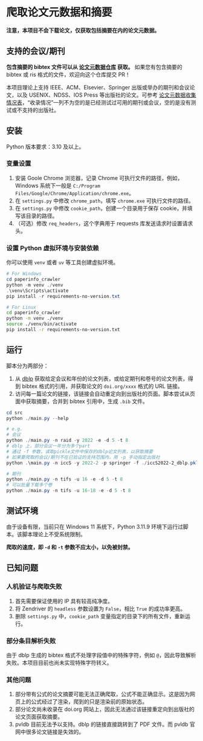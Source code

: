 # 爬取论文元数据和摘要

**注意，本项目不会下载论文，仅获取包括摘要在内的论文元数据。**

## 支持的会议/期刊

**包含摘要的 bibtex 文件可以从 [论文元数据仓库](https://github.com/Lraxer/paper_metadata) 获取。** 如果您有包含摘要的 bibtex 或 ris 格式的文件，欢迎向这个仓库提交 PR！

本项目理论上支持 IEEE、ACM、Elsevier、Springer 出版或举办的期刊和会议论文，以及 USENIX、NDSS、IOS Press 等出版社的论文。可参考 [论文元数据收集情况表](https://rigorous-frost-052.notion.site/d5053e59458a47769fd645be500f55ff?v=c97cacf0bdc94d9b965a29f3d5f0d473)，“收录情况”一列不为空的是已经测试过可用的期刊或会议，空的是没有测试或不支持的出版社。

## 安装

Python 版本要求：3.10 及以上。

### 变量设置

1. 安装 Goole Chrome 浏览器，记录 Chrome 可执行文件的路径，例如，Windows 系统下一般是 `C:/Program Files/Google/Chrome/Application/chrome.exe`。
2. 在 `settings.py` 中修改 `chrome_path`，填写 `chrome.exe` 可执行文件的路径。
3. 在 `settings.py` 中修改 `cookie_path`，创建一个目录用于保存 cookie，并填写该目录的路径。
4. （可选）修改 `req_headers`，这个字典用于 requests 库发送请求时设置请求头。

### 设置 Python 虚拟环境与安装依赖

你可以使用 `venv` 或者 `uv` 等工具创建虚拟环境。

```powershell
# For Windows
cd paperinfo_crawler
python -m venv ./venv
.\venv\Scripts\activate
pip install -r requirements-no-version.txt
```

```bash
# For Linux
cd paperinfo_crawler
python -m venv ./venv
source ./venv/bin/activate
pip install -r requirements-no-version.txt
```

## 运行

脚本分为两部分：

1. 从 [dblp](https://dblp.uni-trier.de/) 获取给定会议和年份的论文列表，或给定期刊和卷号的论文列表，得到 bibtex 格式的引用，并获取论文的 `doi.org/xxxx` 格式的 URL 链接。
2. 访问每一篇论文的链接，该链接会自动重定向到出版社的页面。脚本尝试从页面中获取摘要，合并到 bibtex 引用中，生成 `.bib` 文件。

```powershell
cd src
python ./main.py --help

# e.g.
# 会议
python ./main.py -n raid -y 2022 -e -d 5 -t 8
# dblp 上，部分会议一年分为多个part
# 通过 -f 参数，读取pickle文件中保存的dblp论文列表，以获取摘要
# 如果要爬取的会议/期刊不在已验证的支持范围内，用 -p 手动指定出版社
python .\main.py -n iccS -y 2022-2 -p springer -f ./iccS2022-2_dblp.pkl -t 6

# 期刊
python ./main.py -n tifs -u 16 -e -d 5 -t 8
# 可以批量下载多个卷
python ./main.py -n tifs -u 16-18 -e -d 5 -t 8
```

## 测试环境

由于设备有限，当前只在 Windows 11 系统下，Python 3.11.9 环境下运行过脚本。该脚本理论上不受系统限制。

**爬取的速度，即 `-d` 和 `-t` 参数不应太小，以免被封禁。**

## 已知问题

### 人机验证与爬取失败

1. 首先需要保证使用的 IP 具有较高纯净度。
2. 将 Zendriver 的 `headless` 参数设置为 `False`，相比 `True` 的成功率更高。
3. 删除 `settings.py` 中，`cookie_path` 变量指定的目录下的所有文件，重新运行。

### 部分条目解析失败

由于 dblp 生成的 bibtex 格式不处理字段值中的特殊字符，例如 `@`，因此导致解析失败。本项目目前也尚未实现特殊字符转义。

### 其他问题

1. 部分带有公式的论文摘要可能无法正确爬取，公式不能正确显示。这是因为网页上的公式经过了渲染，爬到的只是渲染前的原始状态。
2. 部分论文尚未收录在 doi.org 网站上，因此无法通过该链接重定向到出版社的论文页面获取摘要。
3. pvldb 目前无法予以支持。dblp 的链接直接跳转到了 PDF 文件。而 pvldb 官网中很多论文链接是失效的。

